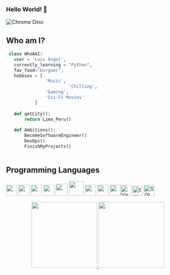 ### Hello World! 👋
<!--
**luisangelbm/luisangelbm** is a ✨ _special_ ✨ repository because its `README.md` (this file) appears on your GitHub profile.

Here are some ideas to get you started:

- 🔭 I’m currently working on ...
- 🌱 I’m currently learning ...
- 👯 I’m looking to collaborate on ...
- 🤔 I’m looking for help with ...
- 💬 Ask me about ...
- 📫 How to reach me: ...
- 😄 Pronouns: ...
- ⚡ Fun fact: ...
-->

![Chrome Dino](https://mir-s3-cdn-cf.behance.net/project_modules/max_1200/4ff07986208593.5d9a654e92f36.gif)

## Who am I?

 ```python
  class WhoAmI:
    user = 'Luis Ángel',
	currently_learning = "Python",
    fav_food="burguer",
	hobbies = [
				'Music',
                         'Chilling',
			 	'Gaming',
				'Sci-Fi Movies'
			]
	
	def getCity():
		return Lima_Peru()
	
	def Ambitions():
		BecomeSoftwareEngineer()
		DevOps()
		FinishMyProjects()
	
 ```
 ## Programming Languages
<img src =  'https://github.com/MarikIshtar007/MarikIshtar007/blob/master/images/python2.png' height='30'/> <img src = 'https://github.com/MarikIshtar007/MarikIshtar007/blob/master/images/html.svg' width='30'/> 
<img src = 'https://github.com/MarikIshtar007/MarikIshtar007/blob/master/images/css.svg' width='30'/> 
<img src = 'https://github.com/MarikIshtar007/MarikIshtar007/blob/master/images/js.svg' width='30'/> 
<img src = 'https://github.com/MarikIshtar007/MarikIshtar007/blob/master/images/bootstrap.svg' width='33'/> 
<img src = 'https://github.com/MarikIshtar007/MarikIshtar007/blob/master/images/django.svg' height='40'/> 
<img src = 'https://github.com/MarikIshtar007/MarikIshtar007/blob/master/images/flask.png' width='30'/> 
<img src = 'https://github.com/MarikIshtar007/MarikIshtar007/blob/master/images/sql.svg' width='30'/> 
<img src = 'https://github.com/MarikIshtar007/MarikIshtar007/blob/master/images/git.svg' width='30'/><img height="29" src="https://raw.githubusercontent.com/UjwalKandi/UjwalKandi/changes-to-readme/svg/visual-studio-code-1.svg" alt="Visual Code Studio">
<img height="27" src="https://raw.githubusercontent.com/UjwalKandi/UjwalKandi/changes-to-readme/svg/terminal-1.svg" alt="terminal">
<img height="30" src="https://raw.githubusercontent.com/UjwalKandi/UjwalKandi/changes-to-readme/svg/sql.png" alt="SQL">

<div align="center">
  <a href="https://github.com/luisangelbm">
  <img height="180em" src="https://github-readme-stats.vercel.app/api?username=luisangelbm&show_icons=true&theme=gruvbox&include_all_commits=true&count_private=true"/>
  <img height="180em" src="https://github-readme-stats.vercel.app/api/top-langs/?username=luisangelbm&layout=compact&langs_count=7&theme=gruvbox"/>
</div>
  
  

